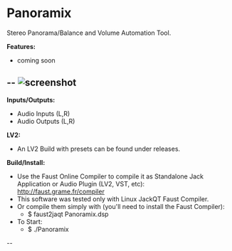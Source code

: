 # Panoramix
Stereo Panorama/Balance and Volume Automation Tool.



__Features:__
* coming soon



--
![screenshot](https://raw.githubusercontent.com/sonejostudios/Panoramix/master/Panoramix.png "Panoramix (Ardour)")
--

__Inputs/Outputs:__
* Audio Inputs (L,R)
* Audio Outputs (L,R)


__LV2:__
* An LV2 Build with presets can be found under releases.


__Build/Install:__
* Use the Faust Online Compiler to compile it as Standalone Jack Application or Audio Plugin (LV2, VST, etc): http://faust.grame.fr/compiler
* This software was tested only with Linux JackQT Faust Compiler.
* Or compile them simply with (you'll need to install the Faust Compiler): 
  * $ faust2jaqt Panoramix.dsp
* To Start:
  * $ ./Panoramix

--
